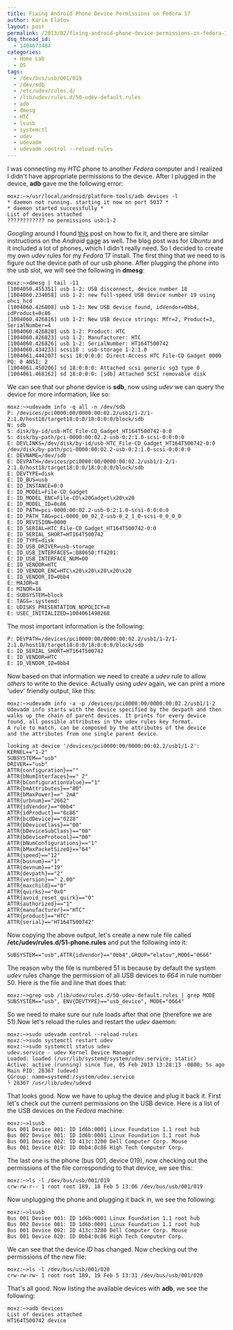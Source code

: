 ```yaml
---
title: Fixing Android Phone Device Permissions on Fedora 17
author: Karim Elatov
layout: post
permalink: /2013/02/fixing-android-phone-device-permissions-on-fedora-17/
dsq_thread_id:
  - 1404673484
categories:
  - Home Lab
  - OS
tags:
  - /dev/bus/usb/001/019
  - /dev/sdb
  - /etc/udev/rules.d/
  - /lib/udev/rules.d/50-udev-default.rules
  - adb
  - dmesg
  - HTC
  - lsusb
  - systemctl
  - udev
  - udevadm
  - udevadm control --reload-rules
---
```

I was connecting my *HTC* phone to another *Fedora* computer and I realized I didn't have appropriate permissions to the device. After I plugged in the device, **adb** gave me the following error:

    moxz:~>/usr/local/android/platform-tools/adb devices -l
    * daemon not running. starting it now on port 5037 *
    * daemon started successfully *
    List of devices attached
    ???????????? no permissions usb:1-2
    

*Googling* around I found <a href="http://ptspts.blogspot.com/2011/10/how-to-fix-adb-no-permissions-error-on.html" onclick="javascript:_gaq.push(['_trackEvent','outbound-article','http://ptspts.blogspot.com/2011/10/how-to-fix-adb-no-permissions-error-on.html']);">this</a> post on how to fix it, and there are similar instructions on the *Android* <a href="http://developer.android.com/tools/device.html" onclick="javascript:_gaq.push(['_trackEvent','outbound-article','http://developer.android.com/tools/device.html']);">page</a> as well. The blog post was for *Ubuntu* and it included a lot of phones, which I didn't really need. So I decided to create my own *udev* rules for my *Fedora* 17 install. The first thing that we need to is figure out the device path of our usb phone. After plugging the phone into the usb slot, we will see the following in **dmesg**:

    moxz:~>dmesg | tail -11
    [1004050.455351] usb 1-2: USB disconnect, device number 18
    [1004060.234058] usb 1-2: new full-speed USB device number 19 using ohci_hcd
    [1004060.426808] usb 1-2: New USB device found, idVendor=0bb4, idProduct=0c86
    [1004060.426816] usb 1-2: New USB device strings: Mfr=2, Product=3, SerialNumber=4
    [1004060.426820] usb 1-2: Product: HTC
    [1004060.426823] usb 1-2: Manufacturer: HTC
    [1004060.426826] usb 1-2: SerialNumber: HT164T500742
    [1004060.434233] scsi18 : usb-storage 1-2:1.0
    [1004061.444207] scsi 18:0:0:0: Direct-Access HTC File-CD Gadget 0000 PQ: 0 ANSI: 2
    [1004061.450206] sd 18:0:0:0: Attached scsi generic sg3 type 0
    [1004061.468162] sd 18:0:0:0: [sdb] Attached SCSI removable disk
    

We can see that our phone device is **sdb**, now using *udev* we can query the device for more information, like so:

    moxz:~>udevadm info -q all -n /dev/sdb
    P: /devices/pci0000:00/0000:00:02.2/usb1/1-2/1-2:1.0/host18/target18:0:0/18:0:0:0/block/sdb
    N: sdb
    S: disk/by-id/usb-HTC_File-CD_Gadget_HT164T500742-0:0
    S: disk/by-path/pci-0000:00:02.2-usb-0:2:1.0-scsi-0:0:0:0
    E: DEVLINKS=/dev/disk/by-id/usb-HTC_File-CD_Gadget_HT164T500742-0:0 /dev/disk/by-path/pci-0000:00:02.2-usb-0:2:1.0-scsi-0:0:0:0
    E: DEVNAME=/dev/sdb
    E: DEVPATH=/devices/pci0000:00/0000:00:02.2/usb1/1-2/1-2:1.0/host18/target18:0:0/18:0:0:0/block/sdb
    E: DEVTYPE=disk
    E: ID_BUS=usb
    E: ID_INSTANCE=0:0
    E: ID_MODEL=File-CD_Gadget
    E: ID_MODEL_ENC=File-CD\x20Gadget\x20\x20
    E: ID_MODEL_ID=0c86
    E: ID_PATH=pci-0000:00:02.2-usb-0:2:1.0-scsi-0:0:0:0
    E: ID_PATH_TAG=pci-0000_00_02_2-usb-0_2_1_0-scsi-0_0_0_0
    E: ID_REVISION=0000
    E: ID_SERIAL=HTC_File-CD_Gadget_HT164T500742-0:0
    E: ID_SERIAL_SHORT=HT164T500742
    E: ID_TYPE=disk
    E: ID_USB_DRIVER=usb-storage
    E: ID_USB_INTERFACES=:080650:ff4201:
    E: ID_USB_INTERFACE_NUM=00
    E: ID_VENDOR=HTC
    E: ID_VENDOR_ENC=HTC\x20\x20\x20\x20\x20
    E: ID_VENDOR_ID=0bb4
    E: MAJOR=8
    E: MINOR=16
    E: SUBSYSTEM=block
    E: TAGS=:systemd:
    E: UDISKS_PRESENTATION_NOPOLICY=0
    E: USEC_INITIALIZED=1004061498268
    

The most important information is the following:

    P: DEVPATH=/devices/pci0000:00/0000:00:02.2/usb1/1-2/1-2:1.0/host18/target18:0:0/18:0:0:0/block/sdb
    E: ID_SERIAL_SHORT=HT164T500742
    E: ID_VENDOR=HTC
    E: ID_VENDOR_ID=0bb4
    

Now based on that information we need to create a *udev* rule to allow *others* to write to the device. Actually using *udev* again, we can print a more 'udev' friendly output, like this:

    moxz:~>udevadm info -a -p /devices/pci0000:00/0000:00:02.2/usb1/1-2
    Udevadm info starts with the device specified by the devpath and then
    walks up the chain of parent devices. It prints for every device
    found, all possible attributes in the udev rules key format.
    A rule to match, can be composed by the attributes of the device
    and the attributes from one single parent device.
    
    looking at device '/devices/pci0000:00/0000:00:02.2/usb1/1-2':
    KERNEL=="1-2"
    SUBSYSTEM=="usb"
    DRIVER=="usb"
    ATTR{configuration}==""
    ATTR{bNumInterfaces}==" 2"
    ATTR{bConfigurationValue}=="1"
    ATTR{bmAttributes}=="80"
    ATTR{bMaxPower}==" 2mA"
    ATTR{urbnum}=="2662"
    ATTR{idVendor}=="0bb4"
    ATTR{idProduct}=="0c86"
    ATTR{bcdDevice}=="0228"
    ATTR{bDeviceClass}=="00"
    ATTR{bDeviceSubClass}=="00"
    ATTR{bDeviceProtocol}=="00"
    ATTR{bNumConfigurations}=="1"
    ATTR{bMaxPacketSize0}=="64"
    ATTR{speed}=="12"
    ATTR{busnum}=="1"
    ATTR{devnum}=="19"
    ATTR{devpath}=="2"
    ATTR{version}==" 2.00"
    ATTR{maxchild}=="0"
    ATTR{quirks}=="0x0"
    ATTR{avoid_reset_quirk}=="0"
    ATTR{authorized}=="1"
    ATTR{manufacturer}=="HTC"
    ATTR{product}=="HTC"
    ATTR{serial}=="HT164T500742"
    

Now copying the above output, let's create a new rule file called **/etc/udev/rules.d/51-phone.rules** and put the following into it:

    SUBSYSTEM=="usb",ATTR{idVendor}=="0bb4",GROUP="elatov",MODE="0666"
    

The reason why the file is numbered 51 is because by default the system *udev* rules change the permission of all USB devices to *664* in rule number 50. Here is the file and line that does that:

    moxz:~>grep usb /lib/udev/rules.d/50-udev-default.rules | grep MODE
    SUBSYSTEM=="usb", ENV{DEVTYPE}=="usb_device", MODE="0664"
    

So we need to make sure our rule loads after that one (therefore we are 51).Now let's reload the rules and restart the *udev* daemon:

    moxz:~>sudo udevadm control --reload-rules
    moxz:~>sudo systemctl restart udev
    moxz:~>sudo systemctl status udev
    udev.service - udev Kernel Device Manager
    Loaded: loaded (/usr/lib/systemd/system/udev.service; static)
    Active: active (running) since Tue, 05 Feb 2013 13:28:13 -0800; 5s ago
    Main PID: 28367 (udevd)
    CGroup: name=systemd:/system/udev.service
    └ 28367 /usr/lib/udev/udevd
    

That looks good. Now we have to uplug the device and plug it back it. First let's check out the current permissions on the USB device. Here is a list of the USB devices on the *Fedora* machine:

    moxz:~>lsusb
    Bus 001 Device 001: ID 1d6b:0001 Linux Foundation 1.1 root hub
    Bus 002 Device 001: ID 1d6b:0001 Linux Foundation 1.1 root hub
    Bus 001 Device 002: ID 413c:3200 Dell Computer Corp. Mouse
    Bus 001 Device 019: ID 0bb4:0c86 High Tech Computer Corp.
    

The last one is the phone (bus 001, device 019), now checking out the permissions of the file corresponding to that device, we see this:

    moxz:~>ls -l /dev/bus/usb/001/019
    crw-rw-r-- 1 root root 189, 18 Feb 5 13:06 /dev/bus/usb/001/019 
    

Now unplugging the phone and plugging it back in, we see the following:

    moxz:~>lsusb
    Bus 001 Device 001: ID 1d6b:0001 Linux Foundation 1.1 root hub
    Bus 002 Device 001: ID 1d6b:0001 Linux Foundation 1.1 root hub
    Bus 001 Device 002: ID 413c:3200 Dell Computer Corp. Mouse
    Bus 001 Device 020: ID 0bb4:0c86 High Tech Computer Corp.
    

We can see that the device *ID* has changed. Now checking out the permissions of the new file:

    moxz:~>ls -l /dev/bus/usb/001/020
    crw-rw-rw- 1 root root 189, 19 Feb 5 13:31 /dev/bus/usb/001/020
    

That's all good. Now listing the available devices with **adb**, we see the following:

    moxz:~>adb devices
    List of devices attached
    HT164T500742 device
    

